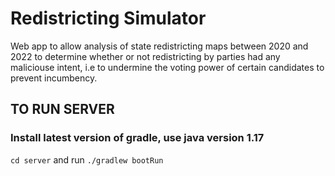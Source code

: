 # Redistricting Simulator

Web app to allow analysis of state redistricting maps between 2020 and 2022 to determine whether or not redistricting by parties had any maliciouse intent, i.e to undermine the voting power of certain candidates to prevent incumbency.

## TO RUN SERVER

### Install latest version of gradle, use java version 1.17

`cd server` and run `./gradlew bootRun`